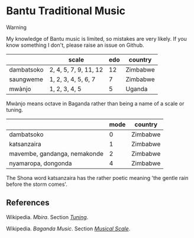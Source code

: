 # Bantu Traditional Music

> [!warning]
> My knowledge of Bantu music is limited, so mistakes are very likely. If you know something I don't, please raise an issue on Github.




|    | scale | edo | country |
|----|-------|-----|---------|
|dambatsoko| 2, 4, 5, 7, 9, 11, 12 | 12 | Zimbabwe |
|saungweme| 1, 2, 3, 4, 5, 6, 7 | 7 | Zimbabwe |
|mwànjo | 1, 2, 3, 4, 5 | 5 | Uganda |

Mwànjo means octave in Baganda rather than being a name of a scale or tuning.

|     | mode | country |
|-----|------|---------|
|dambatsoko | 0 | Zimbabwe |
|katsanzaira| 1 | Zimbabwe |
|mavembe, gandanga, nemakonde | 2 | Zimbabwe |
|nyamaropa, dongonda | 4 | Zimbabwe |

The Shona word katsanzaira has the rather poetic meaning 'the gentle rain before the storm comes'.

## References

Wikipedia. *Mbira*. Section *[Tuning](https://en.wikipedia.org/w/index.php?title=Mbira&oldid=1230547573#Tuning)*.

Wikipedia. *Baganda Music*. Section *[Musical Scale](https://en.wikipedia.org/w/index.php?title=Baganda_music&oldid=1224599545#Musical_scale)*.
